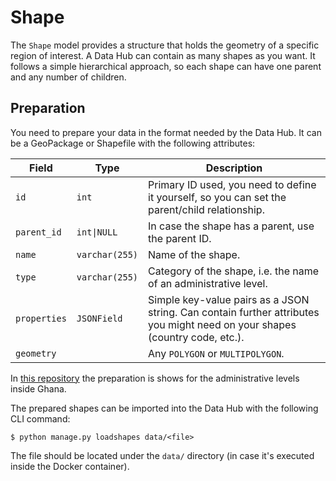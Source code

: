 # Shape

The `Shape` model provides a structure that holds the geometry of a specific region of interest. A Data Hub can contain as many shapes as you want. It follows a simple hierarchical approach, so each shape can have one parent and any number of children.

## Preparation

You need to prepare your data in the format needed by the Data Hub. It can be a GeoPackage or Shapefile with the following attributes:

| Field        | Type           | Description                                                  |
| ------------ | -------------- | ------------------------------------------------------------ |
| `id`         | `int`          | Primary ID used, you need to define it yourself, so you can set the parent/child relationship. |
| `parent_id`  | `int\|NULL`    | In case the shape has a parent, use the parent ID.           |
| `name`       | `varchar(255)` | Name of the shape.                                           |
| `type`       | `varchar(255)` | Category of the shape, i.e. the name of an administrative level. |
| `properties` | `JSONField`    | Simple key-value pairs as a JSON string. Can contain further attributes you might need on your shapes (country code, etc.). |
| `geometry`   |                | Any `POLYGON` or `MULTIPOLYGON`.                             |


In [this repository](https://github.com/datasnack/aoi-ghana) the preparation is shows for the administrative levels inside Ghana.

The prepared shapes can be imported into the Data Hub with the following CLI command: 

    $ python manage.py loadshapes data/<file>

The file should be located under the `data/` directory (in case it's executed inside the Docker container).